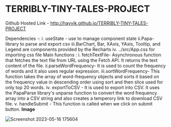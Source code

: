 # TERRIBLY-TINY-TALES-PROJECT
Github Hosted Link - http://hayvik.github.io/TERRIBLY-TINY-TALES-PROJECT

Dependencies -: 
              i. useState - use to manage component state
              ii.Papa- library to parse and export csv
              iii.BarChart, Bar, XAxis, YAxis, Tooltip, and Legend are components provided by the Recharts
              iv. ../src/App.css for importing css file 
Main functions :
i. fetchTextFile- Asynchronous function that fetches the text file from  URL using the Fetch API. It returns the text content of the file.
ii.parseWordFrequency- It is used to count the frequency of words and it also uses regular expression.
iii.sortWordFrequency- This function takes the array of word-frequency objects and sorts it based on the frequency value in descending order using sort and then slice used for only top 20 words.
iv. exportToCSV - It is used to export into CSV. It uses the PapaParse library's unparse function to convert the word frequency array into a CSV string and also creates a temperory link to download CSV file.
v. handleSubmit - This function is called when we click on submit button.
**Image**

![Screenshot 2023-05-16 175604](https://github.com/Hayvik/TERRIBLY-TINY-TALES-PROJECT/assets/92513683/25c710b5-cc14-46cf-96d8-d8729689e05b)
